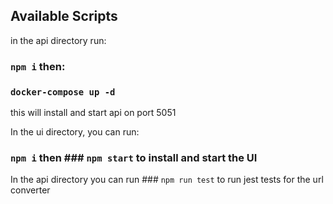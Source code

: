 ## Available Scripts

in the api directory run:

### `npm i` then:

### `docker-compose up -d`

this will install and start api on port 5051

In the ui directory, you can run:

### `npm i` then ### `npm start` to install and start the UI

In the api directory you can run ### `npm run test` to run jest tests for the url converter
